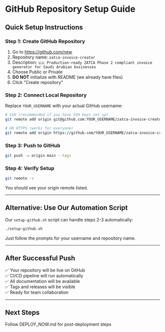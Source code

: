 # GitHub Repository Setup Guide

## Quick Setup Instructions

### Step 1: Create GitHub Repository

1. Go to <https://github.com/new>
2. Repository name: `zatca-invoice-creator`
3. Description: `🇸🇦 Production-ready ZATCA Phase 2 compliant invoice generator for Saudi Arabian businesses`
4. Choose Public or Private
5. **DO NOT** initialize with README (we already have files)
6. Click "Create repository"

### Step 2: Connect Local Repository

Replace `YOUR_USERNAME` with your actual GitHub username:

```bash
# SSH (recommended if you have SSH keys set up)
git remote add origin git@github.com:YOUR_USERNAME/zatca-invoice-creator.git

# OR HTTPS (works for everyone)
git remote add origin https://github.com/YOUR_USERNAME/zatca-invoice-creator.git
```

### Step 3: Push to GitHub

```bash
git push -u origin main --tags
```

### Step 4: Verify Setup

```bash
git remote -v
```

You should see your origin remote listed.

---

## Alternative: Use Our Automation Script

Our `setup-github.sh` script can handle steps 2-3 automatically:

```bash
./setup-github.sh
```

Just follow the prompts for your username and repository name.

---

## After Successful Push

✅ Your repository will be live on GitHub  
✅ CI/CD pipeline will run automatically  
✅ All documentation will be available  
✅ Tags and releases will be visible  
✅ Ready for team collaboration  

---

## Next Steps

Follow DEPLOY_NOW.md for post-deployment steps
